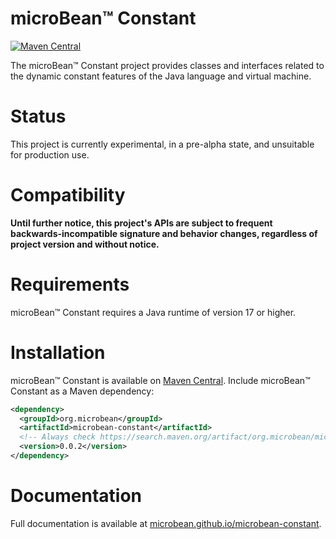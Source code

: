 # microBean™ Constant

[![Maven Central](https://maven-badges.herokuapp.com/maven-central/org.microbean/microbean-constant/badge.svg)](https://maven-badges.herokuapp.com/maven-central/org.microbean/microbean-constant)

The microBean™ Constant project provides classes and interfaces
related to the dynamic constant features of the Java language and
virtual machine.

# Status

This project is currently experimental, in a pre-alpha state, and
unsuitable for production use.

# Compatibility

**Until further notice, this project's APIs are subject to frequent
backwards-incompatible signature and behavior changes, regardless of
project version and without notice.**

# Requirements

microBean™ Constant requires a Java runtime of version 17 or higher.

# Installation

microBean™ Constant is available on [Maven
Central](https://search.maven.org/).  Include microBean™ Constant as a
Maven dependency:

```xml
<dependency>
  <groupId>org.microbean</groupId>
  <artifactId>microbean-constant</artifactId>
  <!-- Always check https://search.maven.org/artifact/org.microbean/microbean-constant for up-to-date available versions. -->
  <version>0.0.2</version>
</dependency>
```

# Documentation

Full documentation is available at
[microbean.github.io/microbean-constant](https://microbean.github.io/microbean-constant/).
